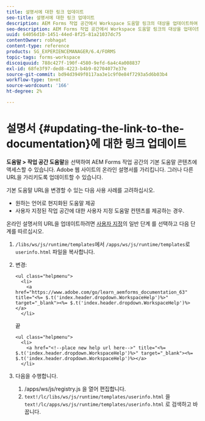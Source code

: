 ```yaml
---
title: 설명서에 대한 링크 업데이트
seo-title: 설명서에 대한 링크 업데이트
description: AEM Forms 작업 공간에서 Workspace 도움말 링크의 대상을 업데이트하여 사용자 지정 설명서 링크를 가리키는 방법
seo-description: AEM Forms 작업 공간에서 Workspace 도움말 링크의 대상을 업데이트하여 사용자 지정 설명서 링크를 가리키는 방법
uuid: 64056d10-1451-44ed-8f25-81a21037dc75
contentOwner: robhagat
content-type: reference
products: SG_EXPERIENCEMANAGER/6.4/FORMS
topic-tags: forms-workspace
discoiquuid: 788c427f-190f-4580-9efd-6a4c4a008837
exl-id: 68fe3f97-ded8-4223-b4b9-02704077e37e
source-git-commit: bd94d3949f0117aa3e1c9f0e84f7293a5d6b03b4
workflow-type: tm+mt
source-wordcount: '166'
ht-degree: 2%

---
```


# 설명서 {#updating-the-link-to-the-documentation}에 대한 링크 업데이트

**도움말 > 작업 공간 도움말**&#x200B;을 선택하여 AEM Forms 작업 공간의 기본 도움말 콘텐츠에 액세스할 수 있습니다. Adobe 웹 사이트의 온라인 설명서를 가리킵니다. 그러나 다른 URL을 가리키도록 업데이트할 수 있습니다.

기본 도움말 URL을 변경할 수 있는 다음 사용 사례를 고려하십시오.

* 원하는 언어로 현지화된 도움말 제공
* 사용자 지정된 작업 공간에 대한 사용자 지정 도움말 컨텐츠를 제공하는 경우.

온라인 설명서의 URL을 업데이트하려면 [사용자 지정](/help/forms/using/generic-steps-html-workspace-customization.md)의 일반 단계 를 선택하고 다음 단계를 따르십시오.

1. `/libs/ws/js/runtime/templates`에서 `/apps/ws/js/runtime/templates`로 `userinfo.html` 파일을 복사합니다.
1. 변경:

   ```
   <ul class="helpmenu">
     <li>            
       <a href="https://www.adobe.com/go/learn_aemforms_documentation_63" title="<%= $.t('index.header.dropdown.WorkspaceHelp')%>" target="_blank"><%= $.t('index.header.dropdown.WorkspaceHelp')%></a>
     </li>
   ```

   끝

   ```
   <ul class="helpmenu">
     <li>            
       <a href="<!--place new help url here-->" title="<%= $.t('index.header.dropdown.WorkspaceHelp')%>" target="_blank"><%= $.t('index.header.dropdown.WorkspaceHelp')%></a>
     </li>
   ```

1. 다음을 수행합니다.

   1. /apps/ws/js/registry.js 을 열어 편집합니다.
   1. `text!/lc/libs/ws/js/runtime/templates/userinfo.html` 을 `text!/lc/apps/ws/js/runtime/templates/userinfo.html` 로 검색하고 바꿉니다.
